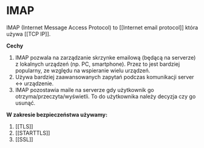 # IMAP
IMAP (Internet Message Access Protocol) to [[Internet email protocol]] która używa [[TCP IP]].

**Cechy**
1. IMAP pozwala na zarządzanie skrzynke emailową (będącą na serverze) z lokalnych urządzeń (np. PC, smartphone). Przez to jest bardziej popularny, ze względu na wspieranie wielu urządzeń.
2. Używa bardziej zaawansowanych zapytań podczas komunikacji server <-> urządzenie.
3. IMAP pozostawia maile na serverze gdy użytkownik go otrzyma/przeczyta/wyświetli. To do użytkownika należy decyzja czy go usunąć.

**W zakresie bezpieczeństwa używamy:**
1. [[TLS]]
2. [[STARTTLS]]
3. [[SSL]]